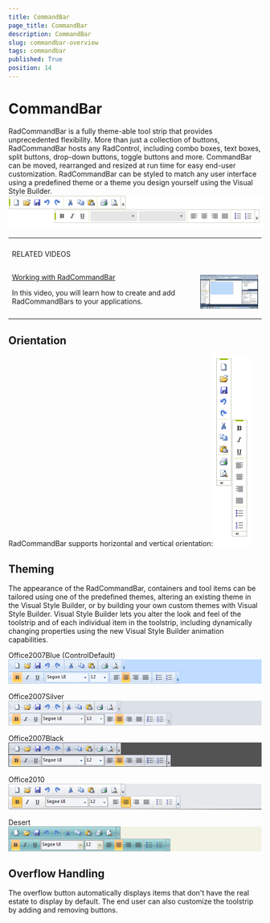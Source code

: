 ```yaml
---
title: CommandBar
page_title: CommandBar
description: CommandBar
slug: commandbar-overview
tags: commandbar
published: True
position: 14
---
```


# CommandBar



RadCommandBar is a fully theme-able tool strip that provides unprecedented flexibility. More than just a collection of buttons, RadCommandBar hosts any RadControl, including combo boxes, text boxes, split buttons, drop-down buttons, toggle buttons and more. CommandBar can be moved, rearranged and resized at run time for easy end-user customization. RadCommandBar can be styled to match any user interface using a predefined theme or a theme you design yourself using the Visual Style Builder.
      ![commandbar-overview 001](images/commandbar-overview001.png)
<table><th><tr><td>

RELATED VIDEOS</td><td></td></tr></th><tr><td>[Working with RadCommandBar](http://tv.telerik.com/watch/winforms/working-with-radcommandbar-for-winforms)

In this video, you will learn how to create and add RadCommandBars to your applications.
              </td><td>

![command-bar-working-with-command-bar-video](images/command-bar-working-with-command-bar-video.png)</td></tr></table>

## Orientation

RadCommandBar supports horizontal and vertical orientation:![commandbar-overview 002](images/commandbar-overview002.png)

## Theming

The appearance of the RadCommandBar, containers and tool items can be
          tailored using one of the predefined themes, altering an existing theme in the
          Visual Style Builder, or by building your own custom themes with Visual Style Builder.
          Visual Style Builder lets you alter the look and feel of the toolstrip and of each
          individual item in the toolstrip, including dynamically changing properties using the
          new Visual Style Builder animation capabilities.
        

Office2007Blue (ControlDefault)![commandbar-overview 003](images/commandbar-overview003.png)

Office2007Silver![commandbar-overview 006](images/commandbar-overview006.png)

Office2007Black![commandbar-overview 007](images/commandbar-overview007.png)

Office2010![commandbar-overview 004](images/commandbar-overview004.png)

Desert![commandbar-overview 005](images/commandbar-overview005.png)

## Overflow Handling

The overflow button automatically displays items that don't have the real
          estate to display by default. The end user can also customize the toolstrip by
          adding and removing buttons.
        
